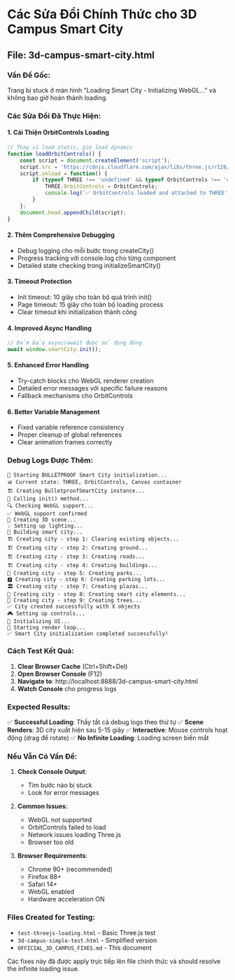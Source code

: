 # Các Sửa Đổi Chính Thức cho 3D Campus Smart City

## File: 3d-campus-smart-city.html

### Vấn Đề Gốc:
Trang bị stuck ở màn hình "Loading Smart City - Initializing WebGL..." và không bao giờ hoàn thành loading.

### Các Sửa Đổi Đã Thực Hiện:

#### 1. **Cải Thiện OrbitControls Loading**
```javascript
// Thay vì load static, giờ load dynamic
function loadOrbitControls() {
    const script = document.createElement('script');
    script.src = 'https://cdnjs.cloudflare.com/ajax/libs/three.js/r128/examples/js/controls/OrbitControls.js';
    script.onload = function() {
        if (typeof THREE !== 'undefined' && typeof OrbitControls !== 'undefined') {
            THREE.OrbitControls = OrbitControls;
            console.log('✅ OrbitControls loaded and attached to THREE');
        }
    };
    document.head.appendChild(script);
}
```

#### 2. **Thêm Comprehensive Debugging**
- Debug logging cho mỗi bước trong createCity()
- Progress tracking với console.log cho từng component
- Detailed state checking trong initializeSmartCity()

#### 3. **Timeout Protection**
- Init timeout: 10 giây cho toàn bộ quá trình init()
- Page timeout: 15 giây cho toàn bộ loading process
- Clear timeout khi initialization thành công

#### 4. **Improved Async Handling**
```javascript
// Đảm bảo async/await được sử dụng đúng
await window.smartCity.init();
```

#### 5. **Enhanced Error Handling**
- Try-catch blocks cho WebGL renderer creation
- Detailed error messages với specific failure reasons
- Fallback mechanisms cho OrbitControls

#### 6. **Better Variable Management**
- Fixed variable reference consistency
- Proper cleanup of global references
- Clear animation frames correctly

### Debug Logs Được Thêm:

```
🎯 Starting BULLETPROOF Smart City initialization...
📊 Current state: THREE, OrbitControls, Canvas container
🏗️ Creating BulletproofSmartCity instance...
🚀 Calling init() method...
🔍 Checking WebGL support...
✅ WebGL support confirmed
🎨 Creating 3D scene...
💡 Setting up lighting...
🏢 Building smart city...
🏗️ Creating city - step 1: Clearing existing objects...
🏗️ Creating city - step 2: Creating ground...
🏗️ Creating city - step 3: Creating roads...
🏗️ Creating city - step 4: Creating buildings...
🌳 Creating city - step 5: Creating parks...
🅿️ Creating city - step 6: Creating parking lots...
🏛️ Creating city - step 7: Creating plazas...
🤖 Creating city - step 8: Creating smart city elements...
🌲 Creating city - step 9: Creating trees...
✅ City created successfully with X objects
🎮 Setting up controls...
📱 Initializing UI...
🔄 Starting render loop...
✅ Smart City initialization completed successfully!
```

### Cách Test Kết Quả:

1. **Clear Browser Cache** (Ctrl+Shift+Del)
2. **Open Browser Console** (F12)
3. **Navigate to**: http://localhost:8888/3d-campus-smart-city.html
4. **Watch Console** cho progress logs

### Expected Results:

✅ **Successful Loading**: Thấy tất cả debug logs theo thứ tự
✅ **Scene Renders**: 3D city xuất hiện sau 5-15 giây
✅ **Interactive**: Mouse controls hoạt động (drag để rotate)
✅ **No Infinite Loading**: Loading screen biến mất

### Nếu Vẫn Có Vấn Đề:

1. **Check Console Output**: 
   - Tìm bước nào bị stuck
   - Look for error messages

2. **Common Issues**:
   - WebGL not supported
   - OrbitControls failed to load
   - Network issues loading Three.js
   - Browser too old

3. **Browser Requirements**:
   - Chrome 90+ (recommended)
   - Firefox 88+
   - Safari 14+
   - WebGL enabled
   - Hardware acceleration ON

### Files Created for Testing:
- `test-threejs-loading.html` - Basic Three.js test
- `3d-campus-simple-test.html` - Simplified version
- `OFFICIAL_3D_CAMPUS_FIXES.md` - This document

Các fixes này đã được apply trực tiếp lên file chính thức và should resolve the infinite loading issue.